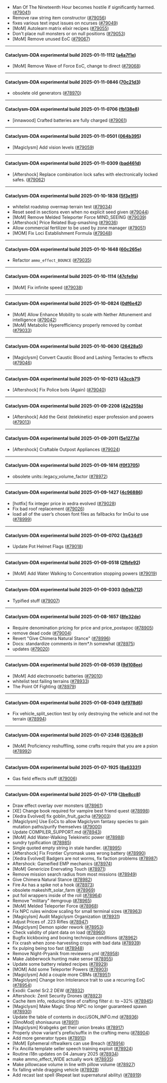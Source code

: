 * Man Of The Nineteenth Hour becomes hostile if significantly harmed. ([#79041](https://github.com/CleverRaven/Cataclysm-DDA/pull/79041))
* Remove raw string item constructor ([#79056](https://github.com/CleverRaven/Cataclysm-DDA/pull/79056))
* fixes various text input issues on ncurses ([#79049](https://github.com/CleverRaven/Cataclysm-DDA/pull/79049))
* [MoM] Autolearn matrix elixir recipes ([#79055](https://github.com/CleverRaven/Cataclysm-DDA/pull/79055))
* Don't place null monsters or on null positions ([#79053](https://github.com/CleverRaven/Cataclysm-DDA/pull/79053))
* [MoM] Remove unused EoC ([#79067](https://github.com/CleverRaven/Cataclysm-DDA/pull/79067))

---

#### Cataclysm-DDA experimental build 2025-01-11-1112 ([a4a7f1e](https://github.com/CleverRaven/Cataclysm-DDA/releases/tag/cdda-experimental-2025-01-11-1112))

* [MoM] Remove Wave of Force EoC, change to direct ([#79068](https://github.com/CleverRaven/Cataclysm-DDA/pull/79068))

---

#### Cataclysm-DDA experimental build 2025-01-11-0846 ([70c21d3](https://github.com/CleverRaven/Cataclysm-DDA/releases/tag/cdda-experimental-2025-01-11-0846))

* obsolete old generators ([#78970](https://github.com/CleverRaven/Cataclysm-DDA/pull/78970))

---

#### Cataclysm-DDA experimental build 2025-01-11-0706 ([fb138e8](https://github.com/CleverRaven/Cataclysm-DDA/releases/tag/cdda-experimental-2025-01-11-0706))

* [innawood] Crafted batteries are fully charged ([#79061](https://github.com/CleverRaven/Cataclysm-DDA/pull/79061))

---

#### Cataclysm-DDA experimental build 2025-01-11-0501 ([064b395](https://github.com/CleverRaven/Cataclysm-DDA/releases/tag/cdda-experimental-2025-01-11-0501))

* [Magiclysm] Add vision levels ([#79059](https://github.com/CleverRaven/Cataclysm-DDA/pull/79059))

---

#### Cataclysm-DDA experimental build 2025-01-11-0309 ([bad461d](https://github.com/CleverRaven/Cataclysm-DDA/releases/tag/cdda-experimental-2025-01-11-0309))

* [Aftershock] Replace combination lock safes with electronically locked safes. ([#79062](https://github.com/CleverRaven/Cataclysm-DDA/pull/79062))

---

#### Cataclysm-DDA experimental build 2025-01-10-1838 ([5f3e1f5](https://github.com/CleverRaven/Cataclysm-DDA/releases/tag/cdda-experimental-2025-01-10-1838))

* whitelist roadstop overmap terrain test ([#79034](https://github.com/CleverRaven/Cataclysm-DDA/pull/79034))
* Reset seed in sections even when no explicit seed given ([#79044](https://github.com/CleverRaven/Cataclysm-DDA/pull/79044))
* [MoM] Remove Melded Teleporter Force MIND_SEEING ([#79039](https://github.com/CleverRaven/Cataclysm-DDA/pull/79039))
* [Aftershock] Price Related Bug-smashing ([#79036](https://github.com/CleverRaven/Cataclysm-DDA/pull/79036))
* Allow commercial fertilizer to be used by zone manager ([#79051](https://github.com/CleverRaven/Cataclysm-DDA/pull/79051))
* [MOM] Fix Loci Establishment Formula ([#79048](https://github.com/CleverRaven/Cataclysm-DDA/pull/79048))

---

#### Cataclysm-DDA experimental build 2025-01-10-1648 ([60c265e](https://github.com/CleverRaven/Cataclysm-DDA/releases/tag/cdda-experimental-2025-01-10-1648))

* Refactor `ammo_effect_BOUNCE` ([#79035](https://github.com/CleverRaven/Cataclysm-DDA/pull/79035))

---

#### Cataclysm-DDA experimental build 2025-01-10-1114 ([47cfe9a](https://github.com/CleverRaven/Cataclysm-DDA/releases/tag/cdda-experimental-2025-01-10-1114))

* [MoM] Fix infinite speed ([#79038](https://github.com/CleverRaven/Cataclysm-DDA/pull/79038))

---

#### Cataclysm-DDA experimental build 2025-01-10-0824 ([0df6e42](https://github.com/CleverRaven/Cataclysm-DDA/releases/tag/cdda-experimental-2025-01-10-0824))

* [MoM] Allow Enhance Mobility to scale with Nether Attunement and intelligence ([#79042](https://github.com/CleverRaven/Cataclysm-DDA/pull/79042))
* [MoM] Metabolic Hyperefficiency properly removed by combat ([#79033](https://github.com/CleverRaven/Cataclysm-DDA/pull/79033))

---

#### Cataclysm-DDA experimental build 2025-01-10-0630 ([26428a5](https://github.com/CleverRaven/Cataclysm-DDA/releases/tag/cdda-experimental-2025-01-10-0630))

* [Magiclysm] Convert Caustic Blood and Lashing Tentacles to effects ([#79046](https://github.com/CleverRaven/Cataclysm-DDA/pull/79046))

---

#### Cataclysm-DDA experimental build 2025-01-10-0213 ([43ccb71](https://github.com/CleverRaven/Cataclysm-DDA/releases/tag/cdda-experimental-2025-01-10-0213))

* [Aftershock] Fix Police bots (Again) ([#79040](https://github.com/CleverRaven/Cataclysm-DDA/pull/79040))

---

#### Cataclysm-DDA experimental build 2025-01-09-2208 ([42e255b](https://github.com/CleverRaven/Cataclysm-DDA/releases/tag/cdda-experimental-2025-01-09-2208))

* [Aftershock] Add the Geist (telekinetic) esper profession and powers ([#79013](https://github.com/CleverRaven/Cataclysm-DDA/pull/79013))

---

#### Cataclysm-DDA experimental build 2025-01-09-2011 ([5e1277a](https://github.com/CleverRaven/Cataclysm-DDA/releases/tag/cdda-experimental-2025-01-09-2011))

* [Aftershock] Craftable Outpost Appliances ([#79024](https://github.com/CleverRaven/Cataclysm-DDA/pull/79024))

---

#### Cataclysm-DDA experimental build 2025-01-09-1614 ([f0f3705](https://github.com/CleverRaven/Cataclysm-DDA/releases/tag/cdda-experimental-2025-01-09-1614))

* obsolete units::legacy_volume_factor ([#78972](https://github.com/CleverRaven/Cataclysm-DDA/pull/78972))

---

#### Cataclysm-DDA experimental build 2025-01-09-1427 ([4c96886](https://github.com/CleverRaven/Cataclysm-DDA/releases/tag/cdda-experimental-2025-01-09-1427))

* [hotfix] fix integer price in xedra evolved ([#79028](https://github.com/CleverRaven/Cataclysm-DDA/pull/79028))
* Fix bad roof replacement ([#79026](https://github.com/CleverRaven/Cataclysm-DDA/pull/79026))
* load all of the user’s chosen font files as fallbacks for ImGui to use ([#78999](https://github.com/CleverRaven/Cataclysm-DDA/pull/78999))

---

#### Cataclysm-DDA experimental build 2025-01-09-0702 ([3a434d1](https://github.com/CleverRaven/Cataclysm-DDA/releases/tag/cdda-experimental-2025-01-09-0702))

* Update Pot Helmet Flags ([#79018](https://github.com/CleverRaven/Cataclysm-DDA/pull/79018))

---

#### Cataclysm-DDA experimental build 2025-01-09-0518 ([2fbfe92](https://github.com/CleverRaven/Cataclysm-DDA/releases/tag/cdda-experimental-2025-01-09-0518))

* [MoM] Add Water Walking to Concentration stopping powers ([#79019](https://github.com/CleverRaven/Cataclysm-DDA/pull/79019))

---

#### Cataclysm-DDA experimental build 2025-01-09-0303 ([b0eb712](https://github.com/CleverRaven/Cataclysm-DDA/releases/tag/cdda-experimental-2025-01-09-0303))

* Typified stuff ([#79007](https://github.com/CleverRaven/Cataclysm-DDA/pull/79007))

---

#### Cataclysm-DDA experimental build 2025-01-08-1657 ([8fe32de](https://github.com/CleverRaven/Cataclysm-DDA/releases/tag/cdda-experimental-2025-01-08-1657))

* Require denomination pricing for price and price_postapoc ([#78905](https://github.com/CleverRaven/Cataclysm-DDA/pull/78905))
* remove dead code ([#79004](https://github.com/CleverRaven/Cataclysm-DDA/pull/79004))
* Revert "Give Chimera Natural Stance" ([#78996](https://github.com/CleverRaven/Cataclysm-DDA/pull/78996))
* Docs: standardize comments in item*.h somewhat ([#78975](https://github.com/CleverRaven/Cataclysm-DDA/pull/78975))
* updates ([#79020](https://github.com/CleverRaven/Cataclysm-DDA/pull/79020))

---

#### Cataclysm-DDA experimental build 2025-01-08-0539 ([9d108ee](https://github.com/CleverRaven/Cataclysm-DDA/releases/tag/cdda-experimental-2025-01-08-0539))

* [MoM] Add electronoetic batteries ([#79010](https://github.com/CleverRaven/Cataclysm-DDA/pull/79010))
* whitelist test failing terrains ([#78933](https://github.com/CleverRaven/Cataclysm-DDA/pull/78933))
* The Point Of Fighting ([#78979](https://github.com/CleverRaven/Cataclysm-DDA/pull/78979))

---

#### Cataclysm-DDA experimental build 2025-01-08-0349 ([bf978d6](https://github.com/CleverRaven/Cataclysm-DDA/releases/tag/cdda-experimental-2025-01-08-0349))

* Fix vehicle_split_section test by only destroying the vehicle and not the terrain ([#78994](https://github.com/CleverRaven/Cataclysm-DDA/pull/78994))

---

#### Cataclysm-DDA experimental build 2025-01-07-2348 ([53638c9](https://github.com/CleverRaven/Cataclysm-DDA/releases/tag/cdda-experimental-2025-01-07-2348))

* [MoM] Proficiency reshuffling, some crafts require that you are a psion ([#78992](https://github.com/CleverRaven/Cataclysm-DDA/pull/78992))

---

#### Cataclysm-DDA experimental build 2025-01-07-1925 ([8a63331](https://github.com/CleverRaven/Cataclysm-DDA/releases/tag/cdda-experimental-2025-01-07-1925))

* Gas field effects stuff ([#79006](https://github.com/CleverRaven/Cataclysm-DDA/pull/79006))

---

#### Cataclysm-DDA experimental build 2025-01-07-1719 ([3be8cc8](https://github.com/CleverRaven/Cataclysm-DDA/releases/tag/cdda-experimental-2025-01-07-1719))

* Draw effect overlay over monsters ([#78961](https://github.com/CleverRaven/Cataclysm-DDA/pull/78961))
* [XE] Change book required for vampire best friend quest ([#78998](https://github.com/CleverRaven/Cataclysm-DDA/pull/78998))
* [Xedra Evolved] fix goblin_fruit_gacha ([#79003](https://github.com/CleverRaven/Cataclysm-DDA/pull/79003))
* [Magiclysm] Use EoCs to allow Magiclysm fantasy species to gain mutation paths/purify themselves ([#79000](https://github.com/CleverRaven/Cataclysm-DDA/pull/79000))
* Update COMPILER_SUPPORT.md ([#78943](https://github.com/CleverRaven/Cataclysm-DDA/pull/78943))
* [MoM] Add Water-Walking Telekinetic power ([#78988](https://github.com/CleverRaven/Cataclysm-DDA/pull/78988))
* sundry typification ([#78985](https://github.com/CleverRaven/Cataclysm-DDA/pull/78985))
* Single quoted empty string in stale handler. ([#78995](https://github.com/CleverRaven/Cataclysm-DDA/pull/78995))
* [Aftershock] Fix Frontier Cyromask uses wrong battery ([#78990](https://github.com/CleverRaven/Cataclysm-DDA/pull/78990))
* [Xedra Evolved] Badgers are not worms, fix faction problems ([#78987](https://github.com/CleverRaven/Cataclysm-DDA/pull/78987))
* Aftershock: Gameified EMP mechanics ([#78974](https://github.com/CleverRaven/Cataclysm-DDA/pull/78974))
* [MoM] Genericize Enervating Touch ([#78971](https://github.com/CleverRaven/Cataclysm-DDA/pull/78971))
* Remove mission search radius from most missions ([#78949](https://github.com/CleverRaven/Cataclysm-DDA/pull/78949))
* Give Chimera Natural Stance ([#78982](https://github.com/CleverRaven/Cataclysm-DDA/pull/78982))
* Fire Ax has a spike not a hook ([#78973](https://github.com/CleverRaven/Cataclysm-DDA/pull/78973))
* obsolete makeshift_solar_farm ([#78969](https://github.com/CleverRaven/Cataclysm-DDA/pull/78969))
* put foil wrappers inside of the roll ([#78964](https://github.com/CleverRaven/Cataclysm-DDA/pull/78964))
* Remove "military" itemgroup ([#78965](https://github.com/CleverRaven/Cataclysm-DDA/pull/78965))
* [MoM] Melded Teleporter Force ([#78968](https://github.com/CleverRaven/Cataclysm-DDA/pull/78968))
* Fix NPC rules window scaling for small terminal sizes ([#78963](https://github.com/CleverRaven/Cataclysm-DDA/pull/78963))
* [Magicylsm] Audit Magiclysm Organization ([#78931](https://github.com/CleverRaven/Cataclysm-DDA/pull/78931))
* Adjust Prices of .223 Rifles ([#78947](https://github.com/CleverRaven/Cataclysm-DDA/pull/78947))
* [Magiclysm] Demon spider rework ([#78953](https://github.com/CleverRaven/Cataclysm-DDA/pull/78953))
* Check validity of plant data on load ([#78960](https://github.com/CleverRaven/Cataclysm-DDA/pull/78960))
* Bugfix kickboxing and boxing technique conditions ([#78962](https://github.com/CleverRaven/Cataclysm-DDA/pull/78962))
* Fix crash when zone-harvesting crops with bad data ([#78939](https://github.com/CleverRaven/Cataclysm-DDA/pull/78939))
* fix pulping being too fast ([#78948](https://github.com/CleverRaven/Cataclysm-DDA/pull/78948))
* Remove Night-Pryanik from reviewers.yml ([#78958](https://github.com/CleverRaven/Cataclysm-DDA/pull/78958))
* Make Jabberwock hunting make sense ([#78955](https://github.com/CleverRaven/Cataclysm-DDA/pull/78955))
* Update some battery related recipes ([#78929](https://github.com/CleverRaven/Cataclysm-DDA/pull/78929))
* [MOM] Add some Teleporter Powers ([#78903](https://github.com/CleverRaven/Cataclysm-DDA/pull/78903))
* [Magiclysm] Add a couple more CBMs ([#78951](https://github.com/CleverRaven/Cataclysm-DDA/pull/78951))
* [Magiclysm] Change Iron Intolerance trait to use a recurring EoC ([#78954](https://github.com/CleverRaven/Cataclysm-DDA/pull/78954))
* Exodii: Caotel Sr2.2 DEW ([#78932](https://github.com/CleverRaven/Cataclysm-DDA/pull/78932))
* Aftershock: Zenit Security Drones ([#78923](https://github.com/CleverRaven/Cataclysm-DDA/pull/78923))
* Cache item info, reducing time of crafting filter `d:` to ~32% ([#78945](https://github.com/CleverRaven/Cataclysm-DDA/pull/78945))
* [Magiclysm] Make Magic Shop NPC no longer guaranteed spawn ([#78930](https://github.com/CleverRaven/Cataclysm-DDA/pull/78930))
* Update the table of contents in doc/JSON_INFO.md ([#78936](https://github.com/CleverRaven/Cataclysm-DDA/pull/78936))
* [DinoMod] shonisaurus ([#78911](https://github.com/CleverRaven/Cataclysm-DDA/pull/78911))
* [Magiclysm] Krabgeks get their union breaks ([#78917](https://github.com/CleverRaven/Cataclysm-DDA/pull/78917))
* Properly show variant's prefix/suffix in the crafting menu ([#78904](https://github.com/CleverRaven/Cataclysm-DDA/pull/78904))
* Add more generator types ([#78910](https://github.com/CleverRaven/Cataclysm-DDA/pull/78910))
* [MoM] Ephemeral riftwalkers can use Breach ([#78914](https://github.com/CleverRaven/Cataclysm-DDA/pull/78914))
* Fix Ancilla template seller speech training exploit ([#78924](https://github.com/CleverRaven/Cataclysm-DDA/pull/78924))
* Routine i18n updates on 04 January 2025 ([#78934](https://github.com/CleverRaven/Cataclysm-DDA/pull/78934))
* make ammo_effect_WIDE actually work ([#78935](https://github.com/CleverRaven/Cataclysm-DDA/pull/78935))
* Make pillowcase volume in line with pillow volume ([#78927](https://github.com/CleverRaven/Cataclysm-DDA/pull/78927))
* fix falling while dragging vehicle ([#78928](https://github.com/CleverRaven/Cataclysm-DDA/pull/78928))
* Add recast last spell (Repeat last supernatural ability) ([#78919](https://github.com/CleverRaven/Cataclysm-DDA/pull/78919))
